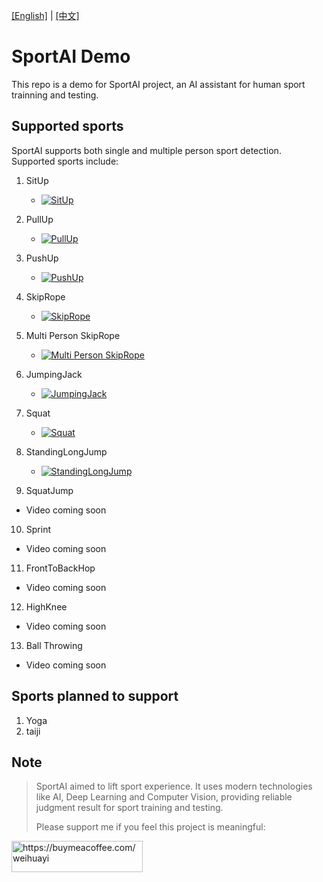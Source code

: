 [[English]](README.md) | [[中文]](README.zh-CN.md)

# SportAI Demo


This repo is a demo for SportAI project, an AI assistant for human sport trainning and testing.

## Supported sports
SportAI supports both single and multiple person sport detection. Supported sports include:

1. SitUp
   <!-- - [Video on Bilibili](https://www.bilibili.com/video/BV1ny2AYeEPZ) -->
   - [![SitUp](http://i2.hdslb.com/bfs/archive/4fc591c50b8d953fe7ea66b3419e709ea7a5ee35.jpg)](https://www.bilibili.com/video/BV1ny2AYeEPZ)

2. PullUp
   <!-- - [Video on Bilibili](https://www.bilibili.com/video/BV16y2AYYE3X) -->
   - [![PullUp](http://i1.hdslb.com/bfs/archive/e9e557a2f3c9d86c1d59dcff2744274dd882788d.jpg)](https://www.bilibili.com/video/BV16y2AYYE3X)

3. PushUp
   <!-- - [Video on Bilibili](https://www.bilibili.com/video/BV1Fy2AYeEiL) -->
   - [![PushUp](http://i1.hdslb.com/bfs/archive/befdc9c4d27f734293792db391f45b09a7b08f80.jpg)](https://www.bilibili.com/video/BV1Fy2AYeEiL)

4. SkipRope
   <!-- - [Video on Bilibili](https://www.bilibili.com/video/BV16y2AYYEKs) -->
   - [![SkipRope](http://i0.hdslb.com/bfs/archive/720949db4b0b85fe1a195056fa825bccb4e3642a.jpg)](https://www.bilibili.com/video/BV16y2AYYEKs)

5. Multi Person SkipRope
   <!-- - [Video on Bilibili](https://www.bilibili.com/video/BV16y2AYYEKQ) -->
   - [![Multi Person SkipRope](http://i2.hdslb.com/bfs/archive/30550359560742c38ff0184a1c8954f9a2f7b5a3.jpg)](https://www.bilibili.com/video/BV16y2AYYEKQ)

6. JumpingJack
   <!-- - [Video on Bilibili](https://www.bilibili.com/video/BV1Jy2AYYEBP) -->
   - [![JumpingJack](http://i0.hdslb.com/bfs/archive/fcb4b675989950de46b9bf0b48c102af46a017bb.jpg)](https://www.bilibili.com/video/BV1Jy2AYYEBP)

7. Squat
   <!-- - [Video on Bilibili](https://www.bilibili.com/video/BV1Jy2AYYEB8) -->
   - [![Squat](http://i1.hdslb.com/bfs/archive/75bf86ce870446022829b3d2a39ebeb06b7ebed8.jpg)](https://www.bilibili.com/video/BV1Jy2AYYEB8)

8. StandingLongJump
   <!-- - [Video on Bilibili](https://www.bilibili.com/video/BV16y2AYYEKq) -->
   - [![StandingLongJump](http://i0.hdslb.com/bfs/archive/3c172577b5557fbdaf749bfbdbd02f9e27204ead.jpg)](https://www.bilibili.com/video/BV16y2AYYEKq)

9.  SquatJump
   - Video coming soon
10. Sprint
   - Video coming soon
11. FrontToBackHop
   - Video coming soon
12. HighKnee
   - Video coming soon
13. Ball Throwing
   - Video coming soon

## Sports planned to support
1. Yoga
2. taiji

## Note
> SportAI aimed to lift sport experience. It uses modern technologies like AI, Deep Learning and Computer Vision, providing reliable judgment result for sport training and testing.
> 
> Please support me if you feel this project is meaningful:
<p><a href="https://buymeacoffee.com/weihuayi"> <img align="left" src="https://cdn.buymeacoffee.com/buttons/v2/default-yellow.png" height="50" width="210" alt="https://buymeacoffee.com/weihuayi" /></a></p>
